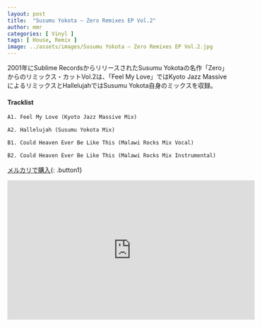 ```yaml
---
layout: post
title:  "Susumu Yokota – Zero Remixes EP Vol.2"
author: mmr
categories: [ Vinyl ]
tags: [ House, Remix ]
image: ../assets/images/Susumu Yokota – Zero Remixes EP Vol.2.jpg
---
```


2001年にSublime RecordsからリリースされたSusumu Yokotaの名作「Zero」からのリミックス・カットVol.2は、「Feel My Love」ではKyoto Jazz MassiveによるリミックスとHallelujahではSusumu Yokota自身のミックスを収録。

#### Tracklist
```md
A1. Feel My Love (Kyoto Jazz Massive Mix)

A2. Hallelujah (Susumu Yokota Mix)

B1. Could Heaven Ever Be Like This (Malawi Rocks Mix Vocal)

B2. Could Heaven Ever Be Like This (Malawi Rocks Mix Instrumental)
```

[メルカリで購入](https://jp.mercari.com/item/m62284633728?afid=6142608987){: .button1}

<iframe width="560" height="315" src="https://www.youtube.com/embed/1pMu8xHxGkc?si=7rFR-uTkH1UM77lx" title="YouTube video player" frameborder="0" allow="accelerometer; autoplay; clipboard-write; encrypted-media; gyroscope; picture-in-picture; web-share" referrerpolicy="strict-origin-when-cross-origin" allowfullscreen></iframe>